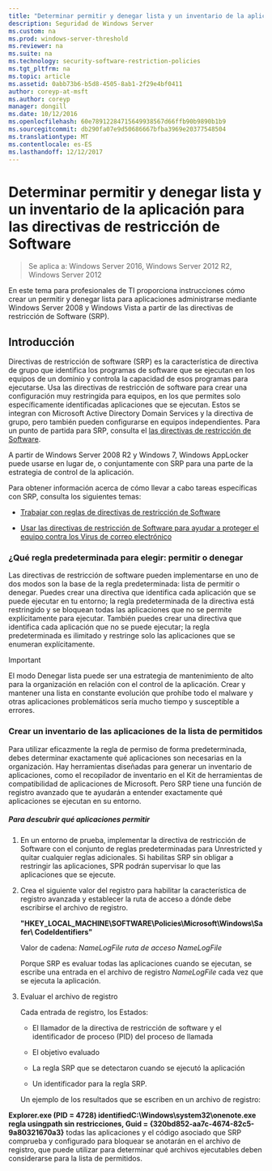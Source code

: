 ```yaml
---
title: "Determinar permitir y denegar lista y un inventario de la aplicación para las directivas de restricción de Software"
description: Seguridad de Windows Server
ms.custom: na
ms.prod: windows-server-threshold
ms.reviewer: na
ms.suite: na
ms.technology: security-software-restriction-policies
ms.tgt_pltfrm: na
ms.topic: article
ms.assetid: 0abb73b6-b5d8-4505-8ab1-2f29e4bf0411
author: coreyp-at-msft
ms.author: coreyp
manager: dongill
ms.date: 10/12/2016
ms.openlocfilehash: 60e78912284715649938567d66ffb90b9890b1b9
ms.sourcegitcommit: db290fa07e9d50686667bfba3969e20377548504
ms.translationtype: MT
ms.contentlocale: es-ES
ms.lasthandoff: 12/12/2017
---
```

# <a name="determine-allow-deny-list-and-application-inventory-for-software-restriction-policies"></a>Determinar permitir y denegar lista y un inventario de la aplicación para las directivas de restricción de Software

>Se aplica a: Windows Server 2016, Windows Server 2012 R2, Windows Server 2012

En este tema para profesionales de TI proporciona instrucciones cómo crear un permitir y denegar lista para aplicaciones administrarse mediante Windows Server 2008 y Windows Vista a partir de las directivas de restricción de Software (SRP).

## <a name="introduction"></a>Introducción
Directivas de restricción de software (SRP) es la característica de directiva de grupo que identifica los programas de software que se ejecutan en los equipos de un dominio y controla la capacidad de esos programas para ejecutarse. Usa las directivas de restricción de software para crear una configuración muy restringida para equipos, en los que permites solo específicamente identificadas aplicaciones que se ejecutan. Estos se integran con Microsoft Active Directory Domain Services y la directiva de grupo, pero también pueden configurarse en equipos independientes. Para un punto de partida para SRP, consulta el [las directivas de restricción de Software](software-restriction-policies.md).

A partir de Windows Server 2008 R2 y Windows 7, Windows AppLocker puede usarse en lugar de, o conjuntamente con SRP para una parte de la estrategia de control de la aplicación.

Para obtener información acerca de cómo llevar a cabo tareas específicas con SRP, consulta los siguientes temas:

-   [Trabajar con reglas de directivas de restricción de Software](work-with-software-restriction-policies-rules.md)

-   [Usar las directivas de restricción de Software para ayudar a proteger el equipo contra los Virus de correo electrónico](use-software-restriction-policies-to-help-protect-your-computer-against-an-email-virus.md)

### <a name="what-default-rule-to-choose-allow-or-deny"></a>¿Qué regla predeterminada para elegir: permitir o denegar
Las directivas de restricción de software pueden implementarse en uno de dos modos son la base de la regla predeterminada: lista de permitir o denegar. Puedes crear una directiva que identifica cada aplicación que se puede ejecutar en tu entorno; la regla predeterminada de la directiva está restringido y se bloquean todas las aplicaciones que no se permite explícitamente para ejecutar. También puedes crear una directiva que identifica cada aplicación que no se puede ejecutar; la regla predeterminada es ilimitado y restringe solo las aplicaciones que se enumeran explícitamente.

> [!IMPORTANT]
> El modo Denegar lista puede ser una estrategia de mantenimiento de alto para la organización en relación con el control de la aplicación. Crear y mantener una lista en constante evolución que prohíbe todo el malware y otras aplicaciones problemáticos sería mucho tiempo y susceptible a errores.

### <a name="create-an-inventory-of-your-applications-for-the-allow-list"></a>Crear un inventario de las aplicaciones de la lista de permitidos
Para utilizar eficazmente la regla de permiso de forma predeterminada, debes determinar exactamente qué aplicaciones son necesarias en la organización. Hay herramientas diseñadas para generar un inventario de aplicaciones, como el recopilador de inventario en el Kit de herramientas de compatibilidad de aplicaciones de Microsoft. Pero SRP tiene una función de registro avanzado que te ayudarán a entender exactamente qué aplicaciones se ejecutan en su entorno.

##### <a name="to-discover-which-applications-to-allow"></a>Para descubrir qué aplicaciones permitir

1.  En un entorno de prueba, implementar la directiva de restricción de Software con el conjunto de reglas predeterminadas para Unrestricted y quitar cualquier reglas adicionales. Si habilitas SRP sin obligar a restringir las aplicaciones, SPR podrán supervisar lo que las aplicaciones que se ejecute.

2.  Crea el siguiente valor del registro para habilitar la característica de registro avanzada y establecer la ruta de acceso a dónde debe escribirse el archivo de registro.

    **"HKEY_LOCAL_MACHINE\SOFTWARE\Policies\Microsoft\Windows\Safer\ CodeIdentifiers"**

    Valor de cadena: *NameLogFile ruta de acceso NameLogFile*

    Porque SRP es evaluar todas las aplicaciones cuando se ejecutan, se escribe una entrada en el archivo de registro *NameLogFile* cada vez que se ejecuta la aplicación.

3.  Evaluar el archivo de registro

    Cada entrada de registro, los Estados:

    -   El llamador de la directiva de restricción de software y el identificador de proceso (PID) del proceso de llamada

    -   El objetivo evaluado

    -   La regla SRP que se detectaron cuando se ejecutó la aplicación

    -   Un identificador para la regla SRP.

    Un ejemplo de los resultados que se escriben en un archivo de registro:

**Explorer.exe (PID = 4728) identifiedC:\Windows\system32\onenote.exe regla usingpath sin restricciones, Guid = {320bd852-aa7c-4674-82c5-9a80321670a3}** todas las aplicaciones y el código asociado que SRP comprueba y configurado para bloquear se anotarán en el archivo de registro, que puede utilizar para determinar qué archivos ejecutables deben considerarse para la lista de permitidos.


